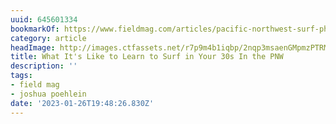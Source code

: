 ```yaml
---
uuid: 645601334
bookmarkOf: https://www.fieldmag.com/articles/pacific-northwest-surf-photography?mc_cid=69eb44bb09
category: article
headImage: http://images.ctfassets.net/r7p9m4b1iqbp/2nqp3msaenGMpmzPTRMWJY/50acf837ebff52cbaee82e3194a70894/Josh-Poehlein-PNW-Bad-Surfers-hero.jpg?w=1000
title: What It's Like to Learn to Surf in Your 30s In the PNW
description: ''
tags:
- field mag
- joshua poehlein
date: '2023-01-26T19:48:26.830Z'
---
```



